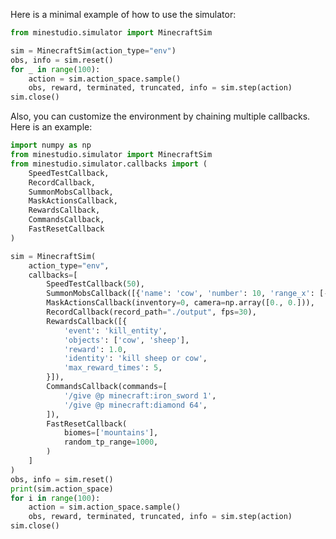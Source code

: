 <!--
 * @Date: 2024-11-30 05:44:44
 * @LastEditors: caishaofei caishaofei@stu.pku.edu.cn
 * @LastEditTime: 2024-12-01 08:28:50
 * @FilePath: /MineStudio/docs/source/simulator/quick-simulator.md
-->

Here is a minimal example of how to use the simulator:

```python
from minestudio.simulator import MinecraftSim

sim = MinecraftSim(action_type="env")
obs, info = sim.reset()
for _ in range(100):
    action = sim.action_space.sample()
    obs, reward, terminated, truncated, info = sim.step(action)
sim.close()
```

Also, you can customize the environment by chaining multiple callbacks. Here is an example:
```python
import numpy as np
from minestudio.simulator import MinecraftSim
from minestudio.simulator.callbacks import (
    SpeedTestCallback, 
    RecordCallback, 
    SummonMobsCallback, 
    MaskActionsCallback, 
    RewardsCallback, 
    CommandsCallback, 
    FastResetCallback
)

sim = MinecraftSim(
    action_type="env",
    callbacks=[
        SpeedTestCallback(50), 
        SummonMobsCallback([{'name': 'cow', 'number': 10, 'range_x': [-5, 5], 'range_z': [-5, 5]}]),
        MaskActionsCallback(inventory=0, camera=np.array([0., 0.])), 
        RecordCallback(record_path="./output", fps=30),
        RewardsCallback([{
            'event': 'kill_entity', 
            'objects': ['cow', 'sheep'], 
            'reward': 1.0, 
            'identity': 'kill sheep or cow', 
            'max_reward_times': 5, 
        }]),
        CommandsCallback(commands=[
            '/give @p minecraft:iron_sword 1',
            '/give @p minecraft:diamond 64',
        ]), 
        FastResetCallback(
            biomes=['mountains'],
            random_tp_range=1000,
        )
    ]
)
obs, info = sim.reset()
print(sim.action_space)
for i in range(100):
    action = sim.action_space.sample()
    obs, reward, terminated, truncated, info = sim.step(action)
sim.close()
```
